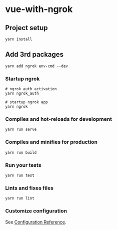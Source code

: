 # vue-with-ngrok

## Project setup
```
yarn install
```

## Add 3rd packages
```
yarn add ngrok env-cmd --dev
```

### Startup ngrok
```
# ngrok auth activation
yarn ngrok_auth

# startup ngrok app
yarn ngrok        
```

### Compiles and hot-reloads for development
```
yarn run serve
```

### Compiles and minifies for production
```
yarn run build
```

### Run your tests
```
yarn run test
```

### Lints and fixes files
```
yarn run lint
```

### Customize configuration
See [Configuration Reference](https://cli.vuejs.org/config/).
